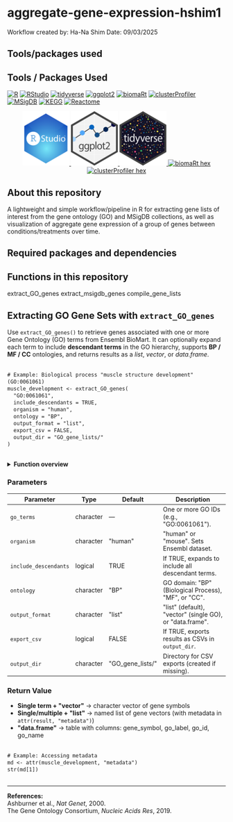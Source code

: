 # aggregate-gene-expression-hshim1

Workflow created by: Ha-Na Shim
Date: 09/03/2025

## Tools/packages used

## Tools / Packages Used

<!-- Horizontal badges -->
[![R][R-badge]][R-url] 
[![RStudio][RStudio-badge]][RStudio-url] 
[![tidyverse][tidyverse-badge]][tidyverse-url] 
[![ggplot2][ggplot2-badge]][ggplot2-url] 
[![biomaRt][biomaRt-badge]][biomaRt-url] 
[![clusterProfiler][clusterProfiler-badge]][clusterProfiler-url] 
[![MSigDB][MSigDB-badge]][MSigDB-url] 
[![KEGG][KEGG-badge]][KEGG-url] 
[![Reactome][Reactome-badge]][Reactome-url] 

<p align="center">

<!-- R + RStudio -->
<a href="https://posit.co/products/open-source/rstudio/">
  <img src="https://raw.githubusercontent.com/rstudio/hex-stickers/main/PNG/RStudio.png" height="125" alt="RStudio hex">
</a>

<!-- tidyverse family -->
<a href="https://ggplot2.tidyverse.org/">
  <img src="https://raw.githubusercontent.com/rstudio/hex-stickers/main/SVG/ggplot2.svg" height="125" alt="ggplot2 hex">
</a>
<a href="https://www.tidyverse.org/">
  <img src="https://raw.githubusercontent.com/rstudio/hex-stickers/main/SVG/tidyverse.svg" height="125" alt="tidyverse hex">
</a>

<!-- Bioconductor packages -->
<a href="https://bioconductor.org/packages/biomaRt">
  <img src="https://raw.githubusercontent.com/Bioconductor/BiocStickers/master/biomaRt/biomaRt.png" height="125" alt="biomaRt hex">
</a>
<a href="https://bioconductor.org/packages/clusterProfiler">
  <img src="https://raw.githubusercontent.com/Bioconductor/BiocStickers/master/clusterProfiler/clusterProfiler.png" height="125" alt="clusterProfiler hex">
</a>

</p>

<!-- Badge image refs -->
[R-badge]: https://img.shields.io/badge/R-276DC3?style=for-the-badge&logo=r&logoColor=white
[RStudio-badge]: https://img.shields.io/badge/RStudio-75AADB?style=for-the-badge&logo=rstudio&logoColor=white
[tidyverse-badge]: https://img.shields.io/cran/v/tidyverse?style=for-the-badge&label=tidyverse
[ggplot2-badge]: https://img.shields.io/cran/v/ggplot2?style=for-the-badge&label=ggplot2
[biomaRt-badge]: https://img.shields.io/badge/biomaRt-Bioconductor-3C8DBC?style=for-the-badge
[clusterProfiler-badge]: https://img.shields.io/badge/clusterProfiler-Bioconductor-3C8DBC?style=for-the-badge
[MSigDB-badge]: https://img.shields.io/badge/MSigDB-Molecular%20Signatures%20Database-orange?style=for-the-badge
[KEGG-badge]: https://img.shields.io/badge/KEGG-Pathways-009688?style=for-the-badge
[Reactome-badge]: https://img.shields.io/badge/Reactome-Pathway%20Database-006699?style=for-the-badge

<!-- Link refs -->
[R-url]: https://www.r-project.org/
[RStudio-url]: https://posit.co/products/open-source/rstudio/
[tidyverse-url]: https://www.tidyverse.org/
[ggplot2-url]: https://ggplot2.tidyverse.org/
[biomaRt-url]: https://bioconductor.org/packages/biomaRt/
[clusterProfiler-url]: https://bioconductor.org/packages/clusterProfiler/
[MSigDB-url]: https://www.gsea-msigdb.org/gsea/msigdb
[KEGG-url]: https://www.genome.jp/kegg/
[Reactome-url]: https://reactome.org/



## About this repository
A lightweight and simple workflow/pipeline in R for extracting gene lists of interest from the gene ontology (GO) and MSigDB collections, as well as visualization of aggregate gene expression of a group of genes between conditions/treatments over time.

## Required packages and dependencies

## Functions in this repository

extract_GO_genes
extract_msigdb_genes
compile_gene_lists

<h2>Extracting GO Gene Sets with <code>extract_GO_genes</code></h2>

<p>
Use <code>extract_GO_genes()</code> to retrieve genes associated with one or more Gene Ontology (GO) terms from Ensembl BioMart.
It can optionally expand each term to include <strong>descendant terms</strong> in the GO hierarchy, supports <strong>BP / MF / CC</strong> ontologies,
and returns results as a <em>list</em>, <em>vector</em>, or <em>data.frame</em>.
</p>

<pre>
<code class="language-r">
# Example: Biological process "muscle structure development" (GO:0061061)
muscle_development <- extract_GO_genes(
  "GO:0061061",
  include_descendants = TRUE,
  organism = "human",
  ontology = "BP",
  output_format = "list",
  export_csv = FALSE,
  output_dir = "GO_gene_lists/"
)
</code>
</pre>

<details>
  <summary><strong>Function overview</strong></summary>
  <ul>
    <li><strong>What it does:</strong> Connects to Ensembl BioMart and fetches genes annotated to the specified GO term(s).
        If <code>include_descendants = TRUE</code>, it expands the query to all descendant terms using <code>GO.db</code> and deduplicates gene symbols.</li>
    <li><strong>Why it’s useful:</strong> Produces <em>comprehensive, up-to-date</em> gene sets for biological concepts (e.g., “cell cycle”, “muscle development”).</li>
    <li><strong>Performance note:</strong> Requires an internet connection. Large GO terms may take longer depending on Ensembl server availability.</li>
  </ul>
</details>

<h3>Parameters</h3>

<table>
  <thead>
    <tr>
      <th>Parameter</th>
      <th>Type</th>
      <th>Default</th>
      <th>Description</th>
    </tr>
  </thead>
  <tbody>
    <tr><td><code>go_terms</code></td><td>character</td><td>—</td><td>One or more GO IDs (e.g., "GO:0061061").</td></tr>
    <tr><td><code>organism</code></td><td>character</td><td>"human"</td><td>"human" or "mouse". Sets Ensembl dataset.</td></tr>
    <tr><td><code>include_descendants</code></td><td>logical</td><td>TRUE</td><td>If TRUE, expands to include all descendant terms.</td></tr>
    <tr><td><code>ontology</code></td><td>character</td><td>"BP"</td><td>GO domain: "BP" (Biological Process), "MF", or "CC".</td></tr>
    <tr><td><code>output_format</code></td><td>character</td><td>"list"</td><td>"list" (default), "vector" (single GO), or "data.frame".</td></tr>
    <tr><td><code>export_csv</code></td><td>logical</td><td>FALSE</td><td>If TRUE, exports results as CSVs in <code>output_dir</code>.</td></tr>
    <tr><td><code>output_dir</code></td><td>character</td><td>"GO_gene_lists/"</td><td>Directory for CSV exports (created if missing).</td></tr>
  </tbody>
</table>

<h3>Return Value</h3>
<ul>
  <li><strong>Single term + "vector"</strong> → character vector of gene symbols</li>
  <li><strong>Single/multiple + "list"</strong> → named list of gene vectors (with metadata in <code>attr(result, "metadata")</code>)</li>
  <li><strong>"data.frame"</strong> → table with columns: gene_symbol, go_label, go_id, go_name</li>
</ul>

<pre>
<code class="language-r">
# Example: Accessing metadata
md <- attr(muscle_development, "metadata")
str(md[1])
</code>
</pre>

<hr>

<p><strong>References:</strong><br>
Ashburner et al., <em>Nat Genet</em>, 2000. <br>
The Gene Ontology Consortium, <em>Nucleic Acids Res</em>, 2019.
</p>





